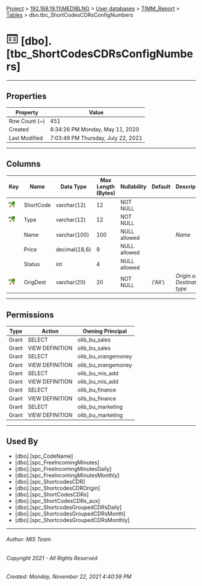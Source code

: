 #### 

[Project](../../../../index.md) > [192.168.19.11\\MEDIBLNG](../../../index.md) > [User databases](../../index.md) > [TIMM_Report](../index.md) > [Tables](Tables.md) > dbo.tbc_ShortCodesCDRsConfigNumbers

# ![Tables](../../../../Images/Table32.png) [dbo].[tbc_ShortCodesCDRsConfigNumbers]

---

## <a name="#properties"></a>Properties

| Property | Value |
|---|---|
| Row Count (~) | 451 |
| Created | 6:34:26 PM Monday, May 11, 2020 |
| Last Modified | 7:03:49 PM Thursday, July 22, 2021 |


---

## <a name="#columns"></a>Columns

| Key | Name | Data Type | Max Length (Bytes) | Nullability | Default | Description |
|---|---|---|---|---|---|---|
| [![Cluster Primary Key PK__tbc_Shor__CCA4BF6612B22581: Type\ShortCode\OrigDest](../../../../Images/pkcluster.png)](#indexes) | ShortCode | varchar(12) | 12 | NOT NULL |  |  |
| [![Cluster Primary Key PK__tbc_Shor__CCA4BF6612B22581: Type\ShortCode\OrigDest](../../../../Images/pkcluster.png)](#indexes) | Type | varchar(12) | 12 | NOT NULL |  |  |
|  | Name | varchar(100) | 100 | NULL allowed |  | _Name_ |
|  | Price | decimal(18,6) | 9 | NULL allowed |  |  |
|  | Status | int | 4 | NULL allowed |  |  |
| [![Cluster Primary Key PK__tbc_Shor__CCA4BF6612B22581: Type\ShortCode\OrigDest](../../../../Images/pkcluster.png)](#indexes) | OrigDest | varchar(20) | 20 | NOT NULL | ('All') | _Origin or Destination type_ |


---

## <a name="#permissions"></a>Permissions

| Type | Action | Owning Principal |
|---|---|---|
| Grant | SELECT | olib_bu_sales |
| Grant | VIEW DEFINITION | olib_bu_sales |
| Grant | SELECT | olib_bu_orangemoney |
| Grant | VIEW DEFINITION | olib_bu_orangemoney |
| Grant | SELECT | olib_bu_mis_add |
| Grant | VIEW DEFINITION | olib_bu_mis_add |
| Grant | SELECT | olib_bu_finance |
| Grant | VIEW DEFINITION | olib_bu_finance |
| Grant | SELECT | olib_bu_marketing |
| Grant | VIEW DEFINITION | olib_bu_marketing |


---

## <a name="#usedby"></a>Used By

* [dbo].[spc_CodeName]
* [dbo].[spc_FreeIncomingMinutes]
* [dbo].[spc_FreeIncomingMinutesDaily]
* [dbo].[spc_FreeIncomingMinutesMonthly]
* [dbo].[spc_ShortcodesCDR]
* [dbo].[spc_ShortcodesCDROrigin]
* [dbo].[spc_ShortCodesCDRs]
* [dbo].[spc_ShortCodesCDRs_aux]
* [dbo].[spc_ShortcodesGroupedCDRsDaily]
* [dbo].[spc_ShortcodesGroupedCDRsMonth]
* [dbo].[spc_ShortcodesGroupedCDRsMonthly]


---

###### Author:  MIS Team

###### Copyright 2021 - All Rights Reserved

###### Created: Monday, November 22, 2021 4:40:59 PM


